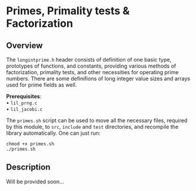 # Primes, Primality tests & Factorization

## Overview

The `longintprime.h` header consists of definition of one basic type, prototypes of functions, and constants, providing various methods of factorization, primality tests, and other necessities for operating prime numbers. There are some definifions of long integer value sizes and arrays used for prime fields as well.

**Prerequisites**:  
• `lil_prng.c`  
• `lil_jacobi.c`  

The `primes.sh` script can be used to move all the necessary files, required by this module, to `src`, `include` and `test` directories, and recompile the library automatically. One can just run:
```
chmod +x primes.sh
./primes.sh
```

## Description
Will be provided soon...